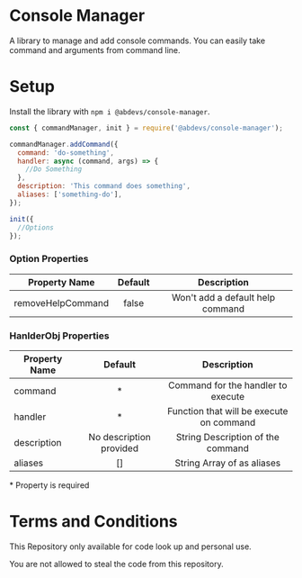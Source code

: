 # Console Manager

A library to manage and add console commands.
You can easily take command and arguments from command line.

# Setup

Install the library with `npm i @abdevs/console-manager`.

```js
const { commandManager, init } = require('@abdevs/console-manager');

commandManager.addCommand({
  command: 'do-something',
  handler: async (command, args) => {
    //Do Something
  },
  description: 'This command does something',
  aliases: ['something-do'],
});

init({
  //Options
});
```

### Option Properties

| Property Name     | Default |           Description            |
| ----------------- | :-----: | :------------------------------: |
| removeHelpCommand |  false  | Won't add a default help command |

### HanlderObj Properties

| Property Name |         Default         |               Description                |
| ------------- | :---------------------: | :--------------------------------------: |
| command       |           \*            |    Command for the handler to execute    |
| handler       |           \*            | Function that will be execute on command |
| description   | No description provided |    String Description of the command     |
| aliases       |           []            |        String Array of as aliases        |

\* Property is required

# Terms and Conditions

This Repository only available for code look up and personal use.

You are not allowed to steal the code from this repository.
